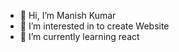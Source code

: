 - 👋 Hi, I’m Manish Kumar
- 👀 I’m interested in to create Website 
- 🌱 I’m currently learning react 
  

<!---
Manish6kumar5/Manish6kumar5 is a ✨ special ✨ repository because its `README.md` (this file) appears on your GitHub profile.
You can click the Preview link to take a look at your changes.
--->
